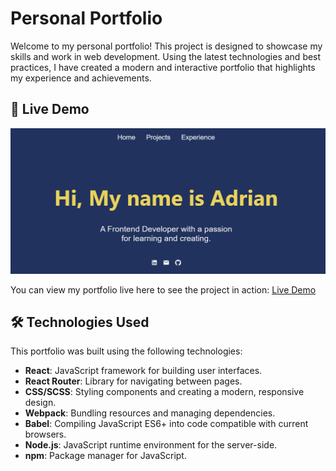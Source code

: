 # Personal Portfolio

Welcome to my personal portfolio! This project is designed to showcase my skills and work in web development. Using the latest technologies and best practices, I have created a modern and interactive portfolio that highlights my experience and achievements.

## 🎨 Live Demo
![Portfolio Screenshot](1.png)

You can view my portfolio live here to see the project in action: [Live Demo](https://adrian-portofolio.vercel.app/)

## 🛠 Technologies Used

This portfolio was built using the following technologies:

- **React**: JavaScript framework for building user interfaces.
- **React Router**: Library for navigating between pages.
- **CSS/SCSS**: Styling components and creating a modern, responsive design.
- **Webpack**: Bundling resources and managing dependencies.
- **Babel**: Compiling JavaScript ES6+ into code compatible with current browsers.
- **Node.js**: JavaScript runtime environment for the server-side.
- **npm**: Package manager for JavaScript.
